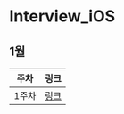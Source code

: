 # Interview_iOS

## 1월
|주차|링크|
|---|---|
|1주차|[링크](https://github.com/Interview777/Interview_iOS/discussions/3)|
